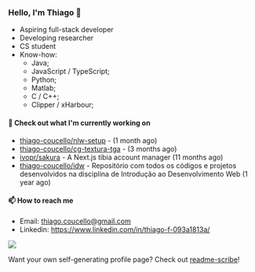 ### Hello, I'm Thiago 👋

* Aspiring full-stack developer
* Developing researcher
* CS student
* Know-how:
  * Java;
  * JavaScript / TypeScript;
  * Python;
  * Matlab;
  * C / C++;
  * Clipper / xHarbour;

#### 👷 Check out what I'm currently working on

- [thiago-coucello/nlw-setup](https://github.com/thiago-coucello/nlw-setup) -  (1 month ago)
- [thiago-coucello/cg-textura-tga](https://github.com/thiago-coucello/cg-textura-tga) -  (3 months ago)
- [ivopr/sakura](https://github.com/ivopr/sakura) - A Next.js tibia account manager (11 months ago)
- [thiago-coucello/idw](https://github.com/thiago-coucello/idw) - Repositório com todos os códigos e projetos desenvolvidos na disciplina de Introdução ao Desenvolvimento Web (1 year ago)

#### 📫 How to reach me

- Email: [thiago.coucello@gmail.com](mailto://thiago.coucello@gmail.com)
- Linkedin: https://www.linkedin.com/in/thiago-f-093a1813a/

![](https://github-readme-stats.vercel.app/api/top-langs/?username=thiago-coucello&langs_count=10&layout=compact&theme=react&hide_border=true&bg_color=0D1117&title_color=5ce1e6&icon_color=5ce1e6)

Want your own self-generating profile page? Check out [readme-scribe](https://github.com/muesli/readme-scribe)!